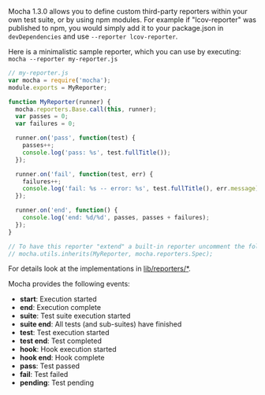   Mocha 1.3.0 allows you to define custom third-party reporters within your own test suite, or by using npm modules. For example if "lcov-reporter" was published to npm, you would simply add it to your package.json in `devDependencies` and use `--reporter lcov-reporter`.

  Here is a minimalistic sample reporter, which you can use by executing: `mocha --reporter my-reporter.js`

```js
// my-reporter.js
var mocha = require('mocha');
module.exports = MyReporter;

function MyReporter(runner) {
  mocha.reporters.Base.call(this, runner);
  var passes = 0;
  var failures = 0;

  runner.on('pass', function(test) {
    passes++;
    console.log('pass: %s', test.fullTitle());
  });

  runner.on('fail', function(test, err) {
    failures++;
    console.log('fail: %s -- error: %s', test.fullTitle(), err.message);
  });

  runner.on('end', function() {
    console.log('end: %d/%d', passes, passes + failures);
  });
}

// To have this reporter "extend" a built-in reporter uncomment the following line:
// mocha.utils.inherits(MyReporter, mocha.reporters.Spec);
```

For details look at the implementations in [lib/reporters/*](https://github.com/mochajs/mocha/tree/master/lib/reporters).

Mocha provides the following events:
 * **start**: Execution started
 * **end**: Execution complete
 * **suite**: Test suite execution started
 * **suite end**: All tests (and sub-suites) have finished
 * **test**: Test execution started
 * **test end**: Test completed
 * **hook**: Hook execution started
 * **hook end**: Hook complete
 * **pass**: Test passed
 * **fail**: Test failed
 * **pending**: Test pending